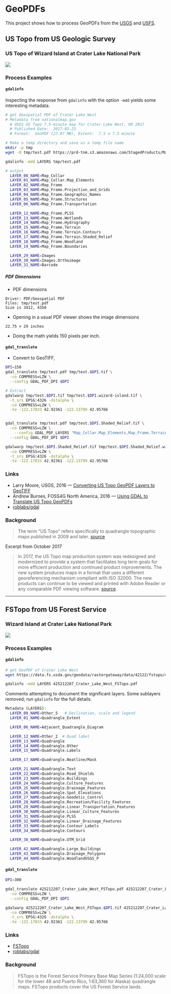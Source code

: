 # GeoPDFs

This project shows how to process GeoPDFs from the [USGS](https://viewer.nationalmap.gov/basic/) and [USFS](https://data.fs.usda.gov/geodata/rastergateway/states-regions/states.php).  

## US Topo from US Geologic Survey

### US Topo of Wizard Island at Crater Lake National Park

![](assets/readme-wizard-island.png)

### Process Examples

#### `gdalinfo`

Inspecting the response from `gdalinfo` with the option `-mdd` yields some interesting metadata.

```bash
# get Geospatial PDF of Crater Lake West
# Metadata from nationalmap.gov 
  # USGS US Topo 7.5-minute map for Crater Lake West, OR 2017
  # Published Date:  2017-03-23
  # Format:  GeoPDF (27.87 MB), Extent:  7.5 x 7.5 minute

# Make a temp directory and save as a temp file name
mkdir -p tmp
wget -O tmp/test.pdf https://prd-tnm.s3.amazonaws.com/StagedProducts/Maps/USTopo/PDF/OR/OR_Crater_Lake_West_20170323_TM_geo.pdf

gdalinfo -mdd LAYERS tmp/test.pdf

# output
  LAYER_00_NAME=Map_Collar
  LAYER_01_NAME=Map_Collar.Map_Elements
  LAYER_02_NAME=Map_Frame
  LAYER_03_NAME=Map_Frame.Projection_and_Grids
  LAYER_04_NAME=Map_Frame.Geographic_Names
  LAYER_05_NAME=Map_Frame.Structures
  LAYER_06_NAME=Map_Frame.Transportation

  LAYER_12_NAME=Map_Frame.PLSS
  LAYER_13_NAME=Map_Frame.Wetlands
  LAYER_14_NAME=Map_Frame.Hydrography
  LAYER_15_NAME=Map_Frame.Terrain
  LAYER_16_NAME=Map_Frame.Terrain.Contours
  LAYER_17_NAME=Map_Frame.Terrain.Shaded_Relief
  LAYER_18_NAME=Map_Frame.Woodland
  LAYER_19_NAME=Map_Frame.Boundaries

  LAYER_29_NAME=Images
  LAYER_30_NAME=Images.Orthoimage
  LAYER_31_NAME=Barcode

```



##### PDF Dimensions

* PDF dimensions

```
Driver: PDF/Geospatial PDF
Files: tmp/test.pdf
Size is 3412, 4350
```

* Opening in a usual PDF viewer shows the image dimensions

```
22.75 × 29 inches
```

* Doing the math yields 150 pixels per inch.

#### `gdal_translate`

* Convert to GeoTIFF,

``` bash
DPI=150
gdal_translate tmp/test.pdf tmp/test.$DPI.tif \
  -co COMPRESS=LZW \
  --config GDAL_PDF_DPI $DPI

# Extract
gdalwarp tmp/test.$DPI.tif tmp/test.$DPI.wizard-island.tif \
  -t_srs EPSG:4326 -dstalpha \
  -co COMPRESS=LZW \
  -te -122.17833 42.92361 -122.13799 42.95766


gdal_translate tmp/test.pdf tmp/test.$DPI.Shaded_Relief.tif \
  -co COMPRESS=LZW \
    --config GDAL_PDF_LAYERS "Map_Collar.Map_Elements,Map_Frame.Terrain.Shaded_Relief" \
  --config GDAL_PDF_DPI $DPI

gdalwarp tmp/test.$DPI.Shaded_Relief.tif tmp/test.$DPI.Shaded_Relief.wizard-island.tif \
  -co COMPRESS=LZW \
  -t_srs EPSG:4326 -dstalpha \
  -te -122.17833 42.92361 -122.13799 42.95766

```


### Links

* Larry Moore, USGS, 2016 — [Converting US Topo GeoPDF Layers to GeoTIFF](https://nationalmap.gov/ustopo/documents/ustopo2gtif_current.pdf)
* Andrew Burnes, FOSS4G North America, 2016 — [Using GDAL
to Translate
US Topo GeoPDFs](https://2016.foss4g-na.org/sites/default/files/slides/using-gdal-to-translate-us-topo-geopdf.pdf)
* [roblabs/gdal](https://hub.docker.com/r/roblabs/gdal/)

### Background
> The term “US Topo” refers specifically to quadrangle topographic maps published in 2009 and later. [source][1]

Excerpt from October 2017

> In 2017, the US Topo map production system was redesigned and modernized to provide a system that facilitates long term goals for more efficient production and continued product improvements. The new system produces maps in a format that uses a different georeferencing mechanism compliant with ISO 32000. The new products can continue to be viewed and printed with Adobe Reader or any comparable PDF viewing software. [source][2]


-----

## FSTopo from US Forest Service

### Wizard Island at Crater Lake National Park

![](assets/readme-fstopo-wizard-island.png)

### Process Examples

#### `gdalinfo`
```bash
# get GeoPDF of Crater Lake West
wget https://data.fs.usda.gov/geodata/rastergateway/data/42122/fstopo/425212207_Crater_Lake_West_FSTopo.pdf

gdalinfo -mdd LAYERS 425212207_Crater_Lake_West_FSTopo.pdf

```



Comments attempting to document the significant layers.  Some sublayers removed; run `gdalinfo` for the full details.

```bash
Metadata (LAYERS):
  LAYER_00_NAME=Other_5   # Declination, scale and legend
  LAYER_01_NAME=Quadrangle_Extent

  LAYER_06_NAME=Adjacent_Quadrangle_Diagram

  LAYER_12_NAME=Other_2  # Quad label
  LAYER_13_NAME=Quadrangle
  LAYER_14_NAME=Quadrangle.Other
  LAYER_15_NAME=Quadrangle.Labels

  LAYER_17_NAME=Quadrangle.Neatline/Mask

  LAYER_21_NAME=Quadrangle.Text
  LAYER_22_NAME=Quadrangle.Road_Shields
  LAYER_23_NAME=Quadrangle.Buildings
  LAYER_24_NAME=Quadrangle.Culture_Features
  LAYER_25_NAME=Quadrangle.Drainage_Features
  LAYER_26_NAME=Quadrangle.Spot_Elevations
  LAYER_27_NAME=Quadrangle.Geodetic_Control
  LAYER_28_NAME=Quadrangle.Recreation/Facility_Features
  LAYER_29_NAME=Quadrangle.Linear_Transportation_Features
  LAYER_30_NAME=Quadrangle.Linear_Culture_Features
  LAYER_31_NAME=Quadrangle.PLSS
  LAYER_32_NAME=Quadrangle.Linear_Drainage_Features
  LAYER_33_NAME=Quadrangle.Contour_Labels
  LAYER_34_NAME=Quadrangle.Contours

  LAYER_38_NAME=Quadrangle.UTM_Grid

  LAYER_42_NAME=Quadrangle.Large_Buildings
  LAYER_43_NAME=Quadrangle.Drainage_Polygons
  LAYER_44_NAME=Quadrangle.WoodlandUSGS_P
```

#### `gdal_translate`

``` bash
DPI=300

gdal_translate 425212207_Crater_Lake_West_FSTopo.pdf 425212207_Crater_Lake_West_FSTopo.$DPI.tif \
  -co COMPRESS=LZW \
  --config GDAL_PDF_DPI $DPI

gdalwarp 425212207_Crater_Lake_West_FSTopo.$DPI.tif 425212207_Crater_Lake_West_FSTopo.$DPI.wizard-island.tif \
  -co COMPRESS=LZW \
  -t_srs EPSG:4326 -dstalpha \
  -te -122.17833 42.92361 -122.13799 42.95766
```

### Links

* [FSTopo](https://data.fs.usda.gov/geodata/vector/index.php)
* [roblabs/gdal](https://hub.docker.com/r/roblabs/gdal/)


### Background

> FSTopo is the Forest Service Primary Base Map Series (1:24,000 scale for the lower 48 and Puerto Rico, 1:63,360 for Alaska) quadrangle maps. FSTopo products cover the US Forest Service lands.

[1]: https://nationalmap.gov/ustopo/index.html
[2]: https://nationalmap.gov/ustopo/about.html
